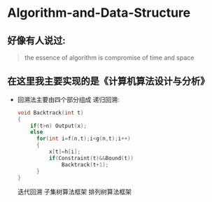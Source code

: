 # Algorithm-and-Data-Structure
## 好像有人说过:
> the essence of algorithm is compromise of time and space

## 在这里我主要实现的是《计算机算法设计与分析》

*  回溯法主要由四个部分组成
      递归回溯:
      ```C
      void Backtrack(int t)
      {
          if(t>n) Output(x);
          else
            for(int i=f(n,t);i<g(n,t);i++)
            {
                x[t]=h[i];
                if(Constraint(t)&&Bound(t))
                    Backtrack(t+1);
            }
      }
      ```
      
      迭代回溯
      子集树算法框架
      排列树算法框架


 